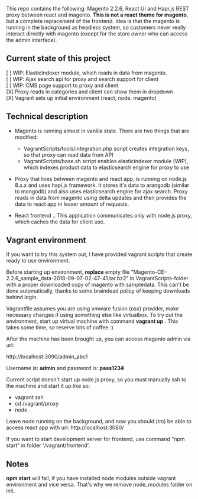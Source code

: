 This repo contains the following: Magento 2.2.6, React UI and Hapi.js REST proxy between react and magento. **This is not a react theme for magento**, but a complete replacement of the frontend. Idea is that the magento is running in the background as headless system, so customers never really interact directly with magento (except for the store owner who can access the admin interface).

## Current state of this project

[ ] WIP: ElasticIndexer module, which reads in data from magento.  
[ ] WIP: Ajax search api for proxy and search support for client  
[ ] WIP: CMS page support to proxy and client  
[X] Proxy reads in categories and client can show them in dropdown  
[X] Vagrant sets up initial environment (react, node, magento)  

## Technical description

* Magento is running almost in vanilla state. There are two things that are modified:
  * VagrantScripts/tools/integration.php script creates integration keys, so that proxy can read data from API
  * VagrantScripts/base.sh script enables elasticindexer module (WIP), which indexes product data to elasticsearch engine for proxy to use

* Proxy that lives between magento and react app, is running on node.js 8.x.x and uses hapi.js framework. It stores it's data to arangodb (similar to mongodb) and also uses elasticsearch engine for ajax search. Proxy reads in data from magento using delta updates and then provides the data to react app in lesser amount of requests.

* React frontend .. This application communicates only with node.js proxy, which caches the data for client use.

## Vagrant environment

If you want to try this system out, I have provided vagrant scripts that create ready to use environment.

Before starting up environment, **replace** empty file "Magento-CE-2.2.6_sample_data-2018-09-07-02-47-41.tar.bz2" in VagrantScripts-folder with a proper downloaded copy of magento with sampledata. This can't be done automatically, thanks to some braindead policy of keeping downloads behind login.

Vagrantfile assumes you are using vmware fusion (osx) provider, make necessary changes if using something else like virtualbox. To try out the environment, start up virtual machine with command **vagrant up** . This takes some time, so reserve lots of coffee :)

After the machine has been brought up, you can access magento admin via url:

http://localhost:3090/admin_abc1

Username is: **admin** and password is: **pass1234**

Current script doesn't start up node.js proxy, so you must manually ssh to the machine and start it up like so:

* vagrant ssh
* cd /vagrant/proxy
* node .

Leave node running on the background, and now you should (tm) be able to access react app with url: http://localhost:3080/

If you want to start development server for frontend, use command "npm start" in folder '/vagrant/frontend'.

## Notes

**npm start** will fail, if you have installed node modules outside vagrant environment and vice versa. That's why we remove node_modules folder on init.
